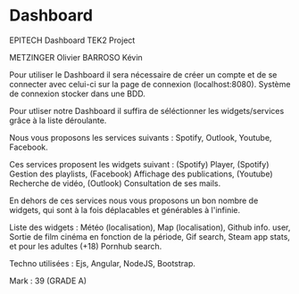 # Dashboard
EPITECH Dashboard TEK2 Project


METZINGER Olivier BARROSO Kévin



Pour utiliser le Dashboard il sera nécessaire de créer un compte et de se connecter avec celui-ci sur la page de connexion (localhost:8080).
Système de connexion stocker dans une BDD.


Pour utliser notre Dashboard il suffira de séléctionner les widgets/services grâce à la liste déroulante. 

Nous vous proposons les services suivants : Spotify, Outlook, Youtube, Facebook. 

Ces services proposent les widgets suivant : (Spotify) Player, (Spotify) Gestion des playlists, (Facebook) Affichage des publications, (Youtube) Recherche de vidéo, (Outlook) Consultation de ses mails.

En dehors de ces services nous vous proposons un bon nombre de widgets, qui sont à la fois déplacables et générables à l'infinie.

Liste des widgets : Météo (localisation), Map (localisation), Github info. user, Sortie de film cinéma en fonction de la période, Gif search, Steam app stats, et pour les adultes (+18) Pornhub search.

Techno utilisées : Ejs, Angular, NodeJS, Bootstrap.



Mark : 39 (GRADE A)
